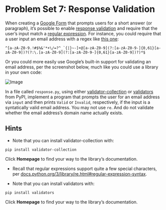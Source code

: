 # Problem Set 7: Response Validation

When creating a [Google Form](https://www.google.com/forms/about/) that prompts users for a short answer (or paragraph), it’s possible to enable [response validation](https://support.google.com/docs/answer/3378864) and require that the user’s input match a [regular expression](https://support.google.com/a/answer/1371415). For instance, you could require that a user input an email address with a regex like [this one](https://html.spec.whatwg.org/multipage/input.html#valid-e-mail-address):

```regex
^[a-zA-Z0-9.!#$%&'*+\/=?^_`{|}~-]+@[a-zA-Z0-9](?:[a-zA-Z0-9-]{0,61}[a-zA-Z0-9])?(?:\.[a-zA-Z0-9](?:[a-zA-Z0-9-]{0,61}[a-zA-Z0-9])?)*$
```

Or you could more easily use Google’s built-in support for validating an email address, per the screenshot below, much like you could use a library in your own code:

![Image](https://cs50.harvard.edu/python/2022/psets/7/response/form.png)

In a file called `response.py`, using either [validator-collection](https://pypi.org/project/validator-collection/) or [validators](https://github.com/kvesteri/validators) from PyPI, implement a program that prompts the user for an email address via `input` and then prints `Valid` or `Invalid`, respectively, if the input is a syntatically valid email address. You may not use `re`. And do not validate whether the email address’s domain name actually exists.

## Hints

- Note that you can install validator-collection with:

```shell
pip install validator-collection
```

Click **Homepage** to find your way to the library’s documentation.

- Recall that regular expressions support quite a few special characters, per [docs.python.org/3/library/re.html#regular-expression-syntax](https://docs.python.org/3/library/re.html#regular-expression-syntax).

- Note that you can install validators with:

```shell
pip install validators
```

Click **Homepage** to find your way to the library’s documentation.
